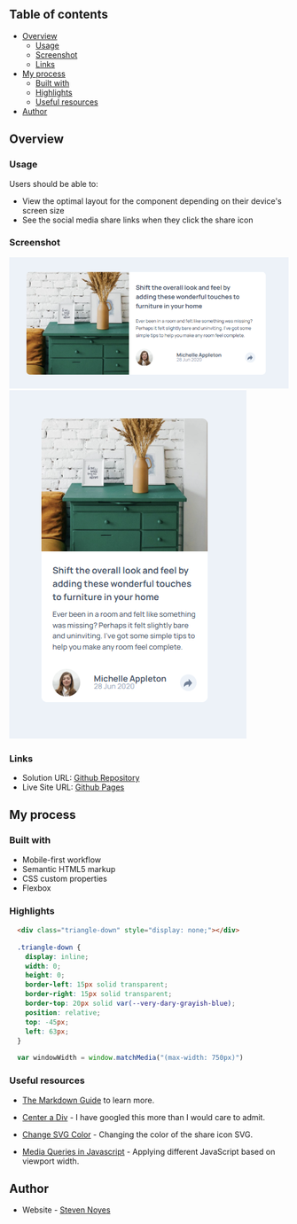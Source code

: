 ## Table of contents

- [Overview](#overview)
  - [Usage](#usage)
  - [Screenshot](#screenshot)
  - [Links](#links)
- [My process](#my-process)
  - [Built with](#built-with)
  - [Highlights](#highlights)
  - [Useful resources](#useful-resources)
- [Author](#author)


## Overview

### Usage

Users should be able to:

- View the optimal layout for the component depending on their device's screen size
- See the social media share links when they click the share icon


### Screenshot

![Desktop View](./assets/images/screenshots/desktop.png)
![Mobile View](./assets/images/screenshots/mobile.png)


### Links

- Solution URL: [Github Repository](https://github.com/SteveNoyes/preview-window)
- Live Site URL: [Github Pages](https://stevenoyes.github.io/preview-window/)


## My process

### Built with

- Mobile-first workflow
- Semantic HTML5 markup
- CSS custom properties
- Flexbox


### Highlights

```html
  <div class="triangle-down" style="display: none;"></div>
```

```css
  .triangle-down {
    display: inline;
    width: 0;
    height: 0;
    border-left: 15px solid transparent;
    border-right: 15px solid transparent;
    border-top: 20px solid var(--very-dary-grayish-blue);
    position: relative;
    top: -45px;
    left: 63px;
  }
```

```js
  var windowWidth = window.matchMedia("(max-width: 750px)")
```


### Useful resources

- [The Markdown Guide](https://www.markdownguide.org/) to learn more.

- [Center a Div](https://www.geeksforgeeks.org/how-to-align-a-div-element-to-the-middle-of-a-page-using-css/) - I have googled this more than I would care to admit.

- [Change SVG Color](https://nucleoapp.com/blog/post/change-svg-color-css) - Changing the color of the share icon SVG.

- [Media Queries in Javascript](https://www.w3schools.com/howto/howto_js_media_queries.asp) - Applying different JavaScript based on viewport width.

## Author

- Website - [Steven Noyes](https://www.stevenmnoyes.com)